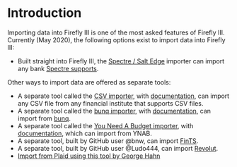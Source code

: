 # Introduction

Importing data into Firefly III is one of the most asked features of Firefly III. Currently (May 2020), the following options exist to import data into Firefly III:

* Built straight into Firefly III, the [Spectre / Salt Edge](https://docs.firefly-iii.org/importing-data/spectre) importer can import any bank [Spectre supports](https://www.saltedge.com/products/spectre/faq#question4).

Other ways to import data are offered as separate tools:

* A separate tool called the [CSV importer](http://github.com/firefly-iii/csv-importer), with [documentation](https://firefly-iii.gitbook.io/firefly-iii-csv-importer/), can import any CSV file from any financial institute that supports CSV files.
* A separate tool called the [bunq importer](http://github.com/firefly-iii/bunq-importer), with [documentation](https://firefly-iii.gitbook.io/firefly-iii-bunq-importer/), can import from [bunq](https://www.bunq.com/).
* A separate tool called the [You Need A Budget importer](https://github.com/firefly-iii/ynab-importer), with [documentation](https://firefly-iii.gitbook.io/firefly-iii-ynab-importer/), which can import from YNAB.
* A separate tool, built by GitHub user @bnw, can import [FinTS](https://docs.firefly-iii.org/importing-data/fints).
* A separate tool, built by GitHub user @Ludo444, can import [Revolut](https://gitlab.com/ludo444/fireflyrevoluttransactions).
* [Import from Plaid using this tool by George Hahn](https://gitlab.com/GeorgeHahn/firefly-plaid-connector)

